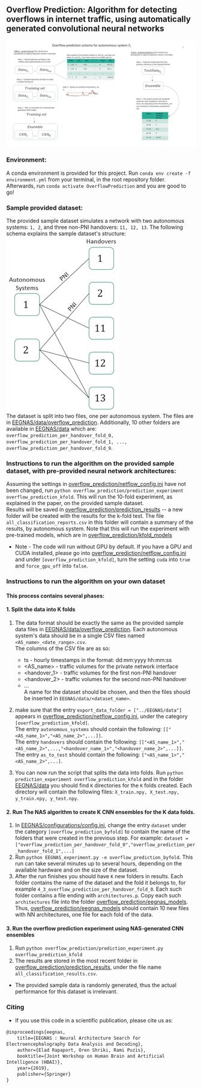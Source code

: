 ## Overflow Prediction: Algorithm for detecting overflows in internet traffic, using automatically generated convolutional neural networks
![overflow prediction schema](overflow_prediction_schema.jpg "Overflow Prediction Schema")

### Environment:
A conda environment is provided for this project. Run `conda env create -f environment.yml` from your terminal,
in the root repository folder. Afterwards, run `conda activate OverflowPrediction` and you are good to go!

### Sample provided dataset:
The provided sample dataset simulates a network with two autonomous systems: `1, 2`,
and three non-PNI handovers: `11, 12, 13`. The following schema explains the sample dataset's structure:  
![sample_dataset schema](sample_dataset.png "Sample Dataset Schema")    
The dataset is split into two files, one per autonomous system. The files are in [EEGNAS/data/overflow_prediction](EEGNAS/data/overflow_prediction).
Additionally, 10 other folders are available in [EEGNAS/data](EEGNAS/data) which are: 
`overflow_prediction_per_handover_fold_0, overflow_prediction_per_handover_fold_1, ..., overflow_prediction_per_handover_fold_9`.

### Instructions to run the algorithm on the provided sample dataset, with pre-provided neural network architectures:
Assuming the settings in [overflow_prediction/netflow_config.ini](overflow_prediction/netflow_config.ini) have
not been changed, run `python overflow_prediction/prediction_experiment overflow_prediction_kfold`.
This will run the 10-fold experiment, as explained in the paper, on the provided sample dataset.  
Results will be saved in [overflow_prediction/prediction_results](overflow_prediction/prediction_results) -- a new
folder will be created with the results for the k-fold test. The file `all_classification_reports.csv` in this
folder will contain a summary of the results, by autonomous system. Note that this will run the experiment with pre-trained models, which are in 
[overflow_prediction/kfold_models](overflow_prediction/kfold_models)  
  
* Note - The code will run without GPU by default. If you have a GPU and CUDA installed, please go into
[overflow_prediction/netflow_config.ini](overflow_prediction/netflow_config.ini) and under
  `[overflow_prediction_kfold]`, turn the setting `cuda` into `true` and `force_gpu_off` into `false`.
### Instructions to run the algorithm on your own dataset  
#### This process contains several phases:
#### 1. Split the data into K folds
1. The data format should be exactly the same as the provided sample data files in
[EEGNAS/data/overflow_prediction](EEGNAS/data/overflow_prediction). Each autonomous system's data should be in a single CSV files named
`<AS_name>_<date_range>.csv`.  
The columns of the CSV file are as so:  
   * ts - hourly timestamps in the format: dd:mm:yyyy hh:mm:ss
    * <AS_name> - traffic volumes for the private network interface
    * <handover_1> - traffic volumes for the first non-PNI handover
    * <handover_2> - traffic volumes for the second non-PNI handover
    * ...  
    A name for the dataset should be chosen, and then the files should be inserted in
  `EEGNAS/data/<dataset_name>`.

2. make sure that the entry `export_data_folder = ["../EEGNAS/data"]` appears in
[overflow_prediction/netflow_config.ini](overflow_prediction/netflow_config.ini), under the category `[overflow_prediction_kfold]`.  
The entry `autonomous_systems` should contain the following: `[["<AS_name_1>","<AS_name_2>",...]]`.  
The entry `handovers` should contain the following: `[["<AS_name_1>","<AS_name_2>",...,"<handover_name_1>","<handover_name_2>",...]]`.  
The entry `as_to_test` should contain the following: `["<AS_name_1>","<AS_name_2>",...]`.  
   
3. You can now run the script that splits the data into folds. Run `python prediction_experiment overflow_prediction_kfold`
and in the folder [EEGNAS/data](EEGNAS/data) you should find `K` directories for the `K` folds created. Each directory will
contain the following files: `X_train.npy, X_test.npy, y_train.npy, y_test.npy`.
   
#### 2. Run The NAS algorithm to create K CNN ensembles for the K data folds.
1. In [EEGNAS/configurations/config.ini](EEGNAS/configurations/config.ini), change the entry `dataset` under the category `[overflow_prediction_byfold]`
to contain the name of the folders that were created in the previous step. For example: `dataset = ["overflow_prediction_per_handover_fold_0","overflow_prediction_per_handover_fold_1",...]`
2. Run `python EEGNAS_experiment.py -e overflow_prediction_byfold`. This run can take several minutes up to several hours,
depending on the available hardware and on the size of the dataset.
3. After the run finishes you should have `K` new folders in results. Each folder contains the name of the dataset
and the fold it belongs to, for example `4_3_overflow_prediction_per_handover_fold_0`. Each such folder
contains a file ending with `architectures.p`. Copy each such `architectures` file into the folder
[overflow_prediction/eegnas_models](overflow_prediction/eegnas_models). Thus, [overflow_prediction/eegnas_models](overflow_prediction/eegnas_models) should contain 10 new files with NN architectures,
one file for each fold of the data.  

#### 3. Run the overflow prediction experiment using NAS-generated CNN ensembles  
1. Run `python overflow_prediction/prediction_experiment.py overflow_prediction_kfold`
2. The results are stored in the most recent folder in [overflow_prediction/prediction_results](overflow_prediction/prediction_results),
under the file name `all_classification_results.csv`.
* The provided sample data is randomly generated, thus the actual performance for this dataset is irrelevant.


### Citing
* If you use this code in a scientific publication, please cite us as:
```
@inproceedings{eegnas,
	title={EEGNAS : Neural Architecture Search for Electroencephalography Data Analysis and Decoding},
	author={Elad Rapaport, Oren Shriki, Rami Puzis},
	booktitle={Joint Workshop on Human Brain and Artificial Intelligence (HBAI)},
	year={2019},
	publisher={Springer}
}
```